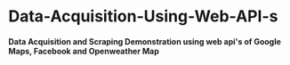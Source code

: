 # Data-Acquisition-Using-Web-API-s

#### Data Acquisition and Scraping Demonstration using web api's of Google Maps, Facebook and Openweather Map
